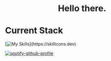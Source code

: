 <h1 align="center">Hello there.</h1>

# Current Stack
[![My Skills](https://skillicons.dev/icons?i=js,html,css,react,nodejs,)](https://skillicons.dev)

[![spotify-github-profile](https://spotify-github-profile.vercel.app/api/view?uid=7vv1z5y5534g1z1ojpjxlmdr0&cover_image=true&theme=novatorem&show_offline=false&background_color=121212&interchange=false&bar_color=008040&bar_color_cover=false)](https://github.com/kittinan/spotify-github-profile)
